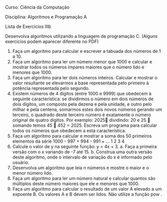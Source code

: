 Curso: Ciência da Computação

Disciplina: Algoritmos e Programação A

Lista de Exercícios IIIb

Desenvolva algoritmos utilizando a linguagem de programação C.
(Alguns exercícios podem aparecer diferente no PDF)

1. Faça um algoritmo para calcular e escrever a tabuada dos números de 1 a 10.
2. Faça um algoritmo para ler um número menor que 1000 e calcular e mostrar todos os
números ímpares maiores que o número lido e menores que 1000.
3. Faça um algoritmo para ler dois números inteiros. Calcular e mostrar o valor resultante se
elevarmos a base representada pelo primeiro à potência representada pelo segundo.
4. Existem números de 4 dígitos (entre 1000 e 9999) que obedecem à seguinte característica:
se dividirmos o número em dois números de dois dígitos, um composto pela dezena e pela
unidade, e outro pelo milhar e pela centena, somarmos estes dois novos números gerando
um terceiro, o quadrado deste terceiro número é exatamente o número original de quatro
dígitos. Por exemplo:
2025 dividindo: 20 e 25  somando temos 45  452 = 2025.
Escreva um programa para calcular todos os números que obedecem a esta característica.
5. Faça um algoritmo para calcular e mostrar a soma dos 50 primeiros elementos da série
1000 - 997 + 994 - 991 + ...
1 2 3 4
6. Calcule o valor de y na seguinte função: y = 4x + 3.
a. Faça a primeira versão com o x variando de -7 até 15.
b. Construa uma outra versão deste algoritmo, onde o intervalo de variação do x é
informado pelo usuário.
7. Desenvolva um algoritmo que leia n números e mostre o maior e o menor número lido.
8. Faça um algoritmo para ler um número natural e calcular quantos são múltiplos deste
número maiores que ele e menores que 1000.
9. Faça um algoritmo para calcular o resultado de um valor A elevado a um expoente B. Os
valores A e B devem ser lidos. Não utilize a função pow .
